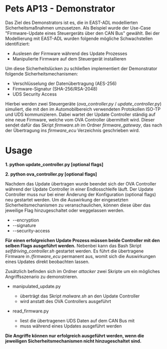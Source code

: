 # Pets AP13 - Demonstrator

Das Ziel des Demonstrators ist es, die in EAST-ADL modellierten Sicherheitsmaßnahmen umzusetzen.
Als Beispiel wurde der Use-Case "Firmware-Update eines Steuergeräts über den CAN Bus" gewählt.
Bei der Modellierung mit EAST-ADL wurden folgende mögliche Schwachstellen identifiziert:

* Auslesen der Firmware während des Update Prozesses
* Manipulierte Firmware auf dem Steuergerät installieren 

Um diese Sicherheitslücken zu schließen implementiert der Demonstrator folgende Sicherheitsmechanismen:

* Verschlüsselung der Datenübertragung (AES-256)
* Firmware-Signatur (SHA-256/RSA-2048)
* UDS Security Access

Hierbei werden zwei Steuergeräte (*ova_controller.py* / *update_controller.py*) simuliert, die mit den im Automobilbereich verwendeten Protokollen ISO-TP und UDS kommunizieren. Dabei wartet der Update Controller ständig auf eine neue Firmware, welche vom OVA Controller übermittelt wird. Dieser sendet dafür das Skript *firmware.sh* im Ordner *firmware_gateway*, das nach der Übertragung ins *firmware_ecu* Verzeichnis geschrieben wird. 


# Usage

**1. python update_controller.py [optional flags]**

**2. python ova_controller.py [optional flags]**

Nachdem das Update übertragen wurde beendet sich der OVA Controller während der Update Controller in einer Endlosschleife läuft. Der Update Controller muss nur bei einer Änderung der Konfiguration (optional flags) neu gestartet werden. 
Um die Auswirkung der eingesetzten Sicherheitsmechanismen zu veranschaulichen, können diese über das jeweilige Flag hinzugeschaltet oder weggelassen werden.

* --encryption
* --signature
* --security-access

**Für einen erfolgreichen Update Prozess müssen beide Controller mit den selben Flags ausgeführt werden.**
Nebenbei kann das Bash Skript *selfdriving_controller.sh* gestartet werden. Es führt die übertragene Firmware in */firmware_ecu* permanent aus, womit sich die Auswirkungen eines Updates direkt beobachten lassen.

Zusätzlich befinden sich im Ordner *attacker* zwei Skripte um ein mögliches Angriffsszenario zu demonstrieren.

* manipulated_update.py 

   - überträgt das Skript *malware.sh* an den Update Controller
   - wird anstatt des OVA Controllers ausgeführt

* read_firmware.py

   - liest die übertragenen UDS Daten auf dem CAN Bus mit
   - muss während eines Updates ausgeführt werden

**Die Angriffe können nur erfolgreich ausgeführt werden, wenn die jeweiligen Sicherheitsmechanismen nicht hinzugeschaltet sind.**





